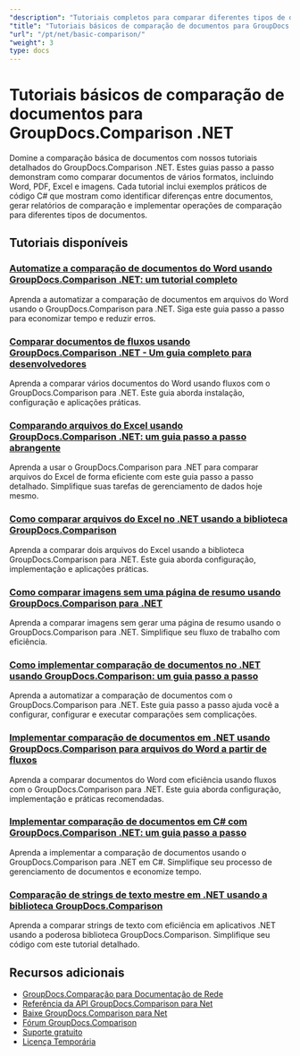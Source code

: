 ```yaml
---
"description": "Tutoriais completos para comparar diferentes tipos de documentos, como Word, PDF, Excel, imagens e muito mais, usando o GroupDocs.Comparison para .NET."
"title": "Tutoriais básicos de comparação de documentos para GroupDocs.Comparison .NET"
"url": "/pt/net/basic-comparison/"
"weight": 3
type: docs
---
```

# Tutoriais básicos de comparação de documentos para GroupDocs.Comparison .NET

Domine a comparação básica de documentos com nossos tutoriais detalhados do GroupDocs.Comparison .NET. Estes guias passo a passo demonstram como comparar documentos de vários formatos, incluindo Word, PDF, Excel e imagens. Cada tutorial inclui exemplos práticos de código C# que mostram como identificar diferenças entre documentos, gerar relatórios de comparação e implementar operações de comparação para diferentes tipos de documentos.

## Tutoriais disponíveis

### [Automatize a comparação de documentos do Word usando GroupDocs.Comparison .NET: um tutorial completo](./automate-word-compare-groupdocs-net-tutorial/)
Aprenda a automatizar a comparação de documentos em arquivos do Word usando o GroupDocs.Comparison para .NET. Siga este guia passo a passo para economizar tempo e reduzir erros.

### [Comparar documentos de fluxos usando GroupDocs.Comparison .NET - Um guia completo para desenvolvedores](./compare-documents-groupdocs-comparison-net/)
Aprenda a comparar vários documentos do Word usando fluxos com o GroupDocs.Comparison para .NET. Este guia aborda instalação, configuração e aplicações práticas.

### [Comparando arquivos do Excel usando GroupDocs.Comparison .NET: um guia passo a passo abrangente](./groupdocs-comparison-net-excel-files-step-by-step-guide/)
Aprenda a usar o GroupDocs.Comparison para .NET para comparar arquivos do Excel de forma eficiente com este guia passo a passo detalhado. Simplifique suas tarefas de gerenciamento de dados hoje mesmo.

### [Como comparar arquivos do Excel no .NET usando a biblioteca GroupDocs.Comparison](./compare-excel-files-dotnet-groupdocs-comparison/)
Aprenda a comparar dois arquivos do Excel usando a biblioteca GroupDocs.Comparison para .NET. Este guia aborda configuração, implementação e aplicações práticas.

### [Como comparar imagens sem uma página de resumo usando GroupDocs.Comparison para .NET](./compare-images-without-summary-page-groupdocs-net/)
Aprenda a comparar imagens sem gerar uma página de resumo usando o GroupDocs.Comparison para .NET. Simplifique seu fluxo de trabalho com eficiência.

### [Como implementar comparação de documentos no .NET usando GroupDocs.Comparison: um guia passo a passo](./implement-document-comparison-groupdocs-net/)
Aprenda a automatizar a comparação de documentos com o GroupDocs.Comparison para .NET. Este guia passo a passo ajuda você a configurar, configurar e executar comparações sem complicações.

### [Implementar comparação de documentos em .NET usando GroupDocs.Comparison para arquivos do Word a partir de fluxos](./document-comparison-groupdocs-comparison-net-csharp/)
Aprenda a comparar documentos do Word com eficiência usando fluxos com o GroupDocs.Comparison para .NET. Este guia aborda configuração, implementação e práticas recomendadas.

### [Implementar comparação de documentos em C# com GroupDocs.Comparison .NET: um guia passo a passo](./groupdocs-comparison-net-document-comparison-csharp/)
Aprenda a implementar a comparação de documentos usando o GroupDocs.Comparison para .NET em C#. Simplifique seu processo de gerenciamento de documentos e economize tempo.

### [Comparação de strings de texto mestre em .NET usando a biblioteca GroupDocs.Comparison](./groupdocs-comparison-net-text-string-compare/)
Aprenda a comparar strings de texto com eficiência em aplicativos .NET usando a poderosa biblioteca GroupDocs.Comparison. Simplifique seu código com este tutorial detalhado.

## Recursos adicionais

- [GroupDocs.Comparação para Documentação de Rede](https://docs.groupdocs.com/comparison/net/)
- [Referência da API GroupDocs.Comparison para Net](https://reference.groupdocs.com/comparison/net/)
- [Baixe GroupDocs.Comparison para Net](https://releases.groupdocs.com/comparison/net/)
- [Fórum GroupDocs.Comparison](https://forum.groupdocs.com/c/comparison)
- [Suporte gratuito](https://forum.groupdocs.com/)
- [Licença Temporária](https://purchase.groupdocs.com/temporary-license/)